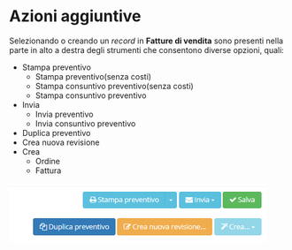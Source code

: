 # Azioni aggiuntive

Selezionando o creando un _record_ in **Fatture di vendita** sono presenti nella parte in alto a destra degli strumenti che consentono diverse opzioni, quali:

* Stampa preventivo
  * Stampa preventivo\(senza costi\)
  * Stampa consuntivo preventivo\(senza costi\)
  * Stampa consuntivo preventivo
* Invia
  * Invia preventivo 
  * Invia consuntivo preventivo 
* Duplica preventivo
* Crea nuova revisione
* Crea
  * Ordine
  * Fattura

![](../../../.gitbook/assets/azioniaggiuntivepreventivi.PNG)

